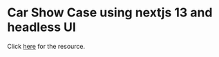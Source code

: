 <h1>Car Show Case using nextjs 13 and headless UI</h1>

<p>
  Click <a href="https://www.youtube.com/watch?v=pUNSHPyVryU">here</a> for the
  resource.
</p>
